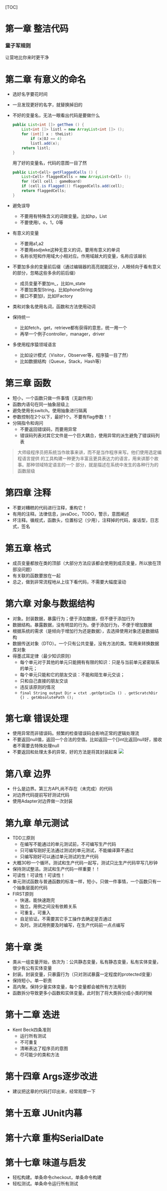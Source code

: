 [TOC]
# 第一章 整洁代码
### 童子军规则
让营地比你来时更干净

# 第二章 有意义的命名
- 选好名字要花时间
- 一旦发现更好的名字，就替换掉旧的
- 不好的变量名，无法一眼看出代码是要做什么
    ```java
    public List<int []> getThem () {
        List<int []> listl = new ArrayList<int []> ();
        for (int[] x : theList)
            if (x[OJ == 4)
            listl.add(x);
        return listl;
    }
    ```
    用了好的变量名，代码的意图一目了然
    ```java
    public List<Cell> getFlaggedCells () {
        List<Cell> flaggedCells = new ArrayList<Cell> ();
        for (Cell cell : gameBoard)
        if (cell.is Flagged()) flaggedCells.add(cell);
        return flaggedCells;
    }
    ```

- 避免误导
    - 不要用有特殊含义的词做变量。比如hp，List
    - 不要使用l，o，1，0等

- 有意义的变量
    - 不要用a1,a2
    - 不要用asdjwke这种无意义的词，要用有意义的单词
    - 名称长短和作用域大小相对应。作用域越大的变量，名称应该越长

- 不要加多余的变量前后缀（通过编辑器的高亮就能区分，人眼倾向于看有意义的部分，忽略这些多余的前后缀）
    - 成员变量不要加m_，比如m_state
    - 不要加类型String，比如phoneString
    - 接口不要加I，比如IFactory

- 类和对象名使用名词，函数和方法使用动词

- 保持统一
    - 比如fetch，get，retrieve都有获得的意思，统一用一个
    - 再举一个例子controller，manager，driver

- 多使用程序猿领域语言
    - 比如设计模式（Visitor，Observer等，程序猿一目了然）
    - 比如数据结构（Queue，Stack，Hash等）


# 第三章 函数
- 短小，一个函数只做一件事情（无副作用）
- 函数内语句在同一抽象层级上
- 避免使用长switch。使用抽象进行隔离
- 参数控制在2个以下，最好1个。不要有flag参数！！
- 分隔指令和询问
    - 不要返回错误码，而要用异常
    - 错误码列表对其它文件是一个巨大耦合，使用异常的派生避免了错误码列表

> 大师级程序员把系统当作故事来讲，而不是当作程序来写。他们使用选定编程语言提供
的工具构建一种更为丰富且更具表达力的语言，用来讲那个故事。那种领域特定语言的一个
部分，就是描述在系统中发生的各种行为的函数层级

# 第四章 注释
- 不要对糟糕的代码进行注释，重构它！
- 有用的注释。法律信息，javaDoc，TODO，警示，意图阐述
- 坏注释。循规式，函数头，位置标记（少用），注释掉的代码，废话型，日志式，签名

# 第五章  格式
- 成员变量都放在类的顶部（大部分方法应该都会使用到成员变量，所以放在顶部没问题）
- 有关联的函数要放在一起
- 总之，做到非常流程地从上往下看代码，不需要大幅度滚动


# 第六章 对象与数据结构
- 对象。封装数据，暴露行为；便于添加数据，但不便于添加行为
- 数据结构。暴露数据，没有明显的行为。便于添加行为，不便于增加数据
- 根据系统的需求（是倾向于增加行为还是数据），去选择使用对象还是数据结构
- 数据传送对象（DTO）。一个只有公共变量，没有方法的类。常用来转换数据库对象
- 得墨忒耳定律（最少知识原则）
    - 每个单元对于其他的单元只能拥有有限的知识：只是与当前单元紧密联系的单元；
    - 每个单元只能和它的朋友交谈：不能和陌生单元交谈；
    - 只和自己直接的朋友交谈
    - 违反该原则的情况
    - `final String output Dir = ctxt .getOptio口s () . getScratchDir {) . getAbsolutePath ();`


# 第七章 错误处理
- 使用异常而非错误码。频繁的检查错误码会影响正常的逻辑处理流
- 不要返回null值，返回一个合法的空值。比如返回一个[]int比返回null好，接收者不需要去特殊处理null
- 不要返回和处理太多的异常，好的方法是将其封装起来
    ![](https://raw.githubusercontent.com/roperluo32/images/master/image20200208215606.png)

# 第八章 边界
- 什么是边界。第三方API,尚不存在（未完成）的代码
- 对边界代码提前写好测试代码
- 使用Adapter对边界做一次封装


# 第九章  单元测试
- TDD三原则
    - 在编写不能通过的单元测试前，不可编写生产代码
    - 只可编写刚好无法通过测试的单元测试，不能编译算不通过
    - 只编写刚好可以通过单元测试的生产代码
- 大概30秒一个循环。测试和生产代码一起写，测试只比生产代码早写几秒钟
- 保持测试整洁。测试和生产代码一样重要！！
- 可读性！可读性！可读性！
- 单元测试函数与普通函数的标准一样，短小，只做一件事情，一个函数只有一个抽象层面的代码
- FIRST原则
   - 快速。能快速跑完
   - 独立。用例之间没有依赖关系
   - 可重复。可重入
   - 自足验证。不需要其它手工操作去确定是否通过
   - 及时。测试用例要及时编写，在生产代码前一点点编写

# 第十章  类
- 类从一组变量开始，依次为：公共静态变量，私有静态变量，私有实体变量，很少有公有实体变量
- 封装。封装变量，只暴露行为（只对测试暴露一定程度的protected变量）
- 保持短小。单一职责
- 高内聚。保持少量实体变量，每个变量都会被所有方法用到
- 函数拆分导致更多小函数和实体变量。此时到了将大类拆分成小类的时候


# 第十二章 迭进
- Kent Beck四条准则
   - 运行所有测试
   - 不可重复
   - 清晰表达了程序员的意图
   - 尽可能少的类和方法

# 第十四章 Args逐步改进
- 建议把这章的代码打印出来，经常观摩一下

# 第十五章  JUnit内幕

# 第十六章 重构SerialDate

# 第十七章 味道与启发
- 轻松构建。单条命令checkout，单条命令构建
- 轻松测试。单条命令运行所有测试



